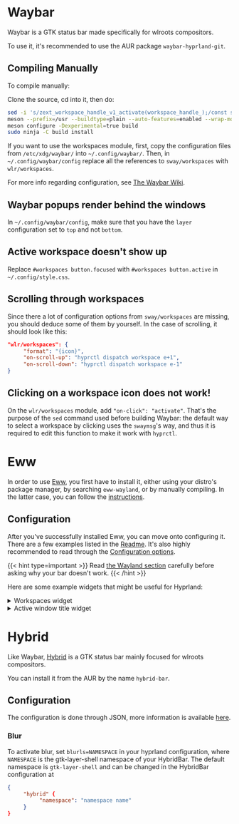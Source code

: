 # Waybar

Waybar is a GTK status bar made specifically for wlroots compositors.

To use it, it's recommended to use the AUR package `waybar-hyprland-git`.

## Compiling Manually

To compile manually:

Clone the source, cd into it, then do:

```bash
sed -i 's/zext_workspace_handle_v1_activate(workspace_handle_);/const std::string command = "hyprctl dispatch workspace " + name_;\n\tsystem(command.c_str());/g' src/modules/wlr/workspace_manager.cpp
meson --prefix=/usr --buildtype=plain --auto-features=enabled --wrap-mode=nodownload build
meson configure -Dexperimental=true build
sudo ninja -C build install
```

If you want to use the workspaces module, first, copy the configuration files from
`/etc/xdg/waybar/` into `~/.config/waybar/`. Then, in `~/.config/waybar/config` replace
all the references to `sway/workspaces` with `wlr/workspaces`.

For more info regarding configuration, see
[The Waybar Wiki](https://github.com/Alexays/Waybar/wiki).

## Waybar popups render behind the windows

In `~/.config/waybar/config`, make sure that you have the `layer` configuration
set to `top` and not `bottom`.

## Active workspace doesn't show up

Replace `#workspaces button.focused` with `#workspaces button.active` in `~/.config/style.css`.

## Scrolling through workspaces

Since there a lot of configuration options from `sway/workspaces` are missing, you
should deduce some of them by yourself. In the case of scrolling, it should look like this:

```json
"wlr/workspaces": {
     "format": "{icon}",
     "on-scroll-up": "hyprctl dispatch workspace e+1",
     "on-scroll-down": "hyprctl dispatch workspace e-1"
}
```

## Clicking on a workspace icon does not work!

On the `wlr/workspaces` module, add `"on-click": "activate"`. That's the purpose of
the `sed` command used before building Waybar: the default way to select a workspace by 
clicking uses the `swaymsg`'s way, and thus it is required to edit
this function to make it work with `hyprctl`.

# Eww

In order to use [Eww](https://github.com/elkowar/eww), you first have to install
it, either using your distro's package manager, by searching `eww-wayland`, or
by manually compiling. In the latter case, you can follow the
[instructions](https://elkowar.github.io/eww).

## Configuration

After you've successfully installed Eww, you can move onto configuring it. There
are a few examples listed in the [Readme](https://github.com/elkowar/eww). It's also
highly recommended to read through the
[Configuration options](https://elkowar.github.io/eww/configuration.html).

{{< hint type=important >}}
Read
[the Wayland section](https://elkowar.github.io/eww/configuration.html#wayland)
carefully before asking why your bar doesn't work.
{{< /hint >}}

Here are some example widgets that might be useful for Hyprland:

<details>
<summary>Workspaces widget</summary>

This widget displays a list of workspaces 1-10. Each workspace can be clicked on to jump to it, and scrolling over the widget cycles through them. It supports different styles for the current workspace, occupied workspaces, and empty workspaces. It requires [bash](https://linux.die.net/man/1/bash), [awk](https://linux.die.net/man/1/awk), [stdbuf](https://linux.die.net/man/1/stdbuf), [grep](https://linux.die.net/man/1/grep), [seq](https://linux.die.net/man/1/seq), [socat](https://linux.die.net/man/1/socat), [jq](https://stedolan.github.io/jq/), and [Python 3](https://www.python.org/).

### `~/.config/eww.yuck`

```lisp
...
(deflisten workspaces :initial "[]" "bash ~/.config/eww/scripts/get-workspaces")
(deflisten current_workspace :initial "1" "bash ~/.config/eww/scripts/get-active-workspace")
(defwidget workspaces []
  (eventbox :onscroll "bash ~/.config/eww/scripts/change-active-workspace {} ${current_workspace}" :class "workspaces-widget"
    (box :space-evenly true
      (label :text "${workspaces}${current_workspace}" :visible false)
      (for workspace in workspaces
        (eventbox :onclick "hyprctl dispatch workspace ${workspace.id}"
          (box :class "workspace-entry ${workspace.id == current_workspace ? "current" : ""} ${workspace.windows > 0 ? "occupied" : "empty"}"
            (label :text "${workspace.id}")
            )
          )
        )
      )
    )
  )
...

```

### `~/.config/eww/scripts/change-active-workspace`

```sh
#! /bin/bash
function clamp {
	min=$1
	max=$2
	val=$3
	python -c "print(max($min, min($val, $max)))"
}

direction=$1
current=$2
if test "$direction" = "down"
then
	target=$(clamp 1 10 $(($current+1)))
	echo "jumping to $target"
	hyprctl dispatch workspace $target
elif test "$direction" = "up"
then
	target=$(clamp 1 10 $(($current-1)))
	echo "jumping to $target"
	hyprctl dispatch workspace $target
fi
```

### `~/.config/eww/scripts/get-active-workspace`

```sh
#!/bin/bash
hyprctl monitors -j | jq --raw-output .[0].activeWorkspace.id
socat -u UNIX-CONNECT:/tmp/hypr/$HYPRLAND_INSTANCE_SIGNATURE/.socket2.sock - | stdbuf -o0 grep '^workspace>>' | stdbuf -o0 awk -F '>>|,' '{print $2}'
```

### `~/.config/eww/scripts/get-workspaces`

```sh
#!/bin/bash

spaces (){
	WORKSPACE_WINDOWS=$(hyprctl workspaces -j | jq 'map({key: .id | tostring, value: .windows}) | from_entries')
	seq 1 10 | jq --argjson windows "${WORKSPACE_WINDOWS}" --slurp -Mc 'map(tostring) | map({id: ., windows: ($windows[.]//0)})'
}

spaces
socat -u UNIX-CONNECT:/tmp/hypr/$HYPRLAND_INSTANCE_SIGNATURE/.socket2.sock - | while read -r line; do
	spaces
done
```

</details>

<details>
<summary>Active window title widget</summary>

This widget simply displays the title of the active window. It requires [bash](https://linux.die.net/man/1/bash), [awk](https://linux.die.net/man/1/awk), [stdbuf](https://linux.die.net/man/1/stdbuf), [grep](https://linux.die.net/man/1/grep), [socat](https://linux.die.net/man/1/socat), and [jq](https://stedolan.github.io/jq/).

### `~/.config/eww/eww.yuck`

```lisp
...
(deflisten window :initial "..." "bash ~/.config/eww/scripts/get-window-title")
(defwidget window_w []
  (box
    (label :text "${window}"
    )
  )
...
```

### `~/.config/eww/scripts/get-window-title`

```sh
#!/bin/bash
hyprctl activewindow -j | jq --raw-output .title
socat -u UNIX-CONNECT:/tmp/hypr/$HYPRLAND_INSTANCE_SIGNATURE/.socket2.sock - | stdbuf -o0 grep '^activewindow>>' | stdbuf -o0 awk -F '>>|,' '{print $3}'
```

</details>

# Hybrid

Like Waybar, [Hybrid](https://github.com/vars1ty/HybridBar) is a GTK status bar mainly focused for wlroots compositors.

You can install it from the AUR by the name `hybrid-bar`.

## Configuration

The configuration is done through JSON, more information is available [here](https://github.com/vars1ty/HybridBar).

### Blur

To activate blur, set `blurls=NAMESPACE` in your hyprland configuration, where `NAMESPACE` is the gtk-layer-shell namespace of your HybridBar. The default namespace is `gtk-layer-shell` and can be changed in the HybridBar configuration at 
```json
{
     "hybrid" {
          "namespace": "namespace name"
     }
}
```
